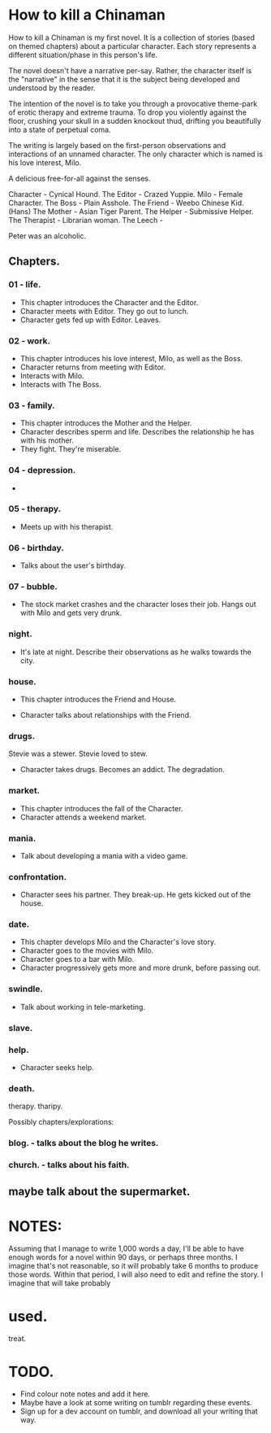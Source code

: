 # How to kill a Chinaman

How to kill a Chinaman is my first novel. It is a collection of stories (based on themed chapters) about a particular character. Each story represents a different situation/phase in this person's life.

The novel doesn't have a narrative per-say. Rather, the character itself is the "narrative" in the sense that it is the subject being developed and understood by the reader.

The intention of the novel is to take you through a provocative theme-park of erotic therapy and extreme trauma. To drop you violently against the floor, crushing your skull in a sudden knockout thud, drifting you beautifully into a state of perpetual coma.

The writing is largely based on the first-person observations and interactions of an unnamed character. The only character which is named is his love interest, Milo.

A delicious free-for-all against the senses.

Character - Cynical Hound.
The Editor - Crazed Yuppie.
Milo - Female Character.
The Boss - Plain Asshole.
The Friend - Weebo Chinese Kid. (Hans)
The Mother - Asian Tiger Parent.
The Helper - Submissive Helper.
The Therapist - Librarian woman.
The Leech -

Peter was an alcoholic.

## Chapters.

<!-- 00 - The Setup -->

### 01 - life.

- This chapter introduces the Character and the Editor.
- Character meets with Editor. They go out to lunch.
- Character gets fed up with Editor. Leaves.

### 02 - work.

- This chapter introduces his love interest, Milo, as well as the Boss.
- Character returns from meeting with Editor.
- Interacts with Milo.
- Interacts with The Boss.

### 03 - family.

- This chapter introduces the Mother and the Helper.
- Character describes sperm and life. Describes the relationship he has with his mother.
- They fight. They're miserable.

### 04 - depression.

-


### 05 - therapy.

- Meets up with his therapist.

### 06 - birthday.

- Talks about the user's birthday.

### 07 - bubble.

- The stock market crashes and the character loses their job. Hangs out with Milo and gets very drunk.

###  night.

- It's late at night. Describe their observations as he walks towards the city.

### house.

- This chapter introduces the Friend and House.

- Character talks about relationships with the Friend.



### drugs.

Stevie was a stewer. Stevie loved to stew.

- Character takes drugs. Becomes an addict. The degradation.


<!-- 11 -->

### market.

- This chapter introduces the fall of the Character.
- Character attends a weekend market.

### mania.

- Talk about developing a mania with a video game.

### confrontation.

- Character sees his partner. They break-up. He gets kicked out of the house.


### date.
<!-- I don't think this will be a long chapter -->

- This chapter develops Milo and the Character's love story.
- Character goes to the movies with Milo.
- Character goes to a bar with Milo.
- Character progressively gets more and more drunk, before passing out.

### swindle.

- Talk about working in tele-marketing.

<!-- 16 -->

### slave.


### help.

- Character seeks help.


### death.


therapy. tharipy.

Possibly chapters/explorations:

### blog. - talks about the blog he writes.
### church. - talks about his faith.

## maybe talk about the supermarket.


# NOTES:

Assuming that I manage to write 1,000 words a day, I'll be able to have enough words for a novel within 90 days, or perhaps three months. I imagine that's not reasonable, so it will probably take 6 months to produce those words. Within that period, I will also need to edit and refine the story. I imagine that will take probably


# used.

treat.


# TODO.

- Find colour note notes and add it here.
- Maybe have a look at some writing on tumblr regarding these events. 
- Sign up for a dev account on tumblr, and download all your writing that way.
